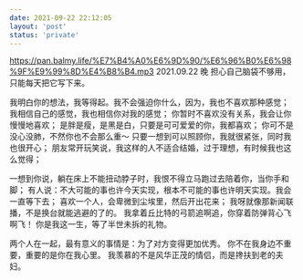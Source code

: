 ```yaml
---
date: 2021-09-22 22:12:05
layout: 'post'
status: 'private'
---
```

https://pan.balmy.life/%E7%B4%A0%E6%9D%90/%E6%96%B0%E6%98%9F%E9%99%8D%E4%B8%B4.mp3
2021.09.22 晚
担心自己脑袋不够用，只能每天把它写下来。

我明白你的想法，我等得起。我不会强迫你什么，因为，我也不喜欢那种感觉；
我相信自己的感觉，我也相信你对我的感觉；
你暂时不喜欢没有关系，我会让你慢慢地喜欢；
是胖是瘦，是黑是白，只要是可可爱爱的你，我都喜欢；
你可不是没心没肺，不然你也不会那么重～
只要一想到可以照顾你，我就很紧张，同时我也很开心；
朋友常开玩笑说，我这样的人不适合结婚，过于理想，有时候我也这么觉得；

一想到你说，躺在床上不能扭动脖子时，我恨不得立马跑过去陪着你，当你手和脚；
有人说：不大可能的事也许今天实现，根本不可能的事也许明天实现。我会一直等下去；
喜欢一个人，会卑微到尘埃里，然后开出花来；
我呀就像那新闻联播，不是换台就能逃避的了的。
我拿着丘比特的弓箭追啊追，你穿着防弹背心飞啊飞！
你是我这一生，等了半世未拆的礼物。

两个人在一起，最有意义的事情是：为了对方变得更加优秀。
你不在我身边不重要，重要的是你在我心里。
我羡慕的不是风华正茂的情侣，而是搀扶到老的夫妇。


